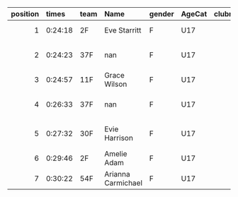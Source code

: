 |   position | times   | team   | Name               | gender   | AgeCat   |   clubnumber | Club name                  | Website                               |   finishPosition |
|-----------:|:--------|:-------|:-------------------|:---------|:---------|-------------:|:---------------------------|:--------------------------------------|-----------------:|
|          1 | 0:24:18 | 2F     | Eve Starritt       | F        | U17      |            2 | Kilmarnock H&AC            | http://www.kilmarnockharriers.com/    |               13 |
|          2 | 0:24:23 | 37F    | nan                | F        | U17      |           37 | Law & District AAC         | http://www.lawaac.co.uk/              |               14 |
|          3 | 0:24:57 | 11F    | Grace Wilson       | F        | U17      |           11 | Airdrie Harriers           | http://airdrieharriers.org/           |               15 |
|          4 | 0:26:33 | 37F    | nan                | F        | U17      |           37 | Law & District AAC         | http://www.lawaac.co.uk/              |               16 |
|          5 | 0:27:32 | 30F    | Evie Harrison      | F        | U17      |           30 | Greenock Glenpark Harriers | https://greenockglenparkharriers.com/ |               17 |
|          6 | 0:29:46 | 2F     | Amelie Adam        | F        | U17      |            2 | Kilmarnock H&AC            | http://www.kilmarnockharriers.com/    |               18 |
|          7 | 0:30:22 | 54F    | Arianna Carmichael | F        | U17      |           54 | VP-Glasgow                 | https://www.vp-glasgow.com            |               19 |